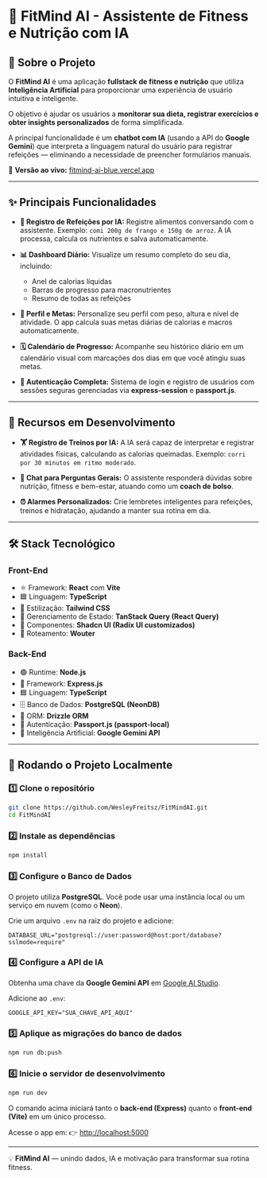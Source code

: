 # 🧠 FitMind AI - Assistente de Fitness e Nutrição com IA

## 🚀 Sobre o Projeto

O **FitMind AI** é uma aplicação **fullstack de fitness e nutrição** que utiliza **Inteligência Artificial** para proporcionar uma experiência de usuário intuitiva e inteligente.

O objetivo é ajudar os usuários a **monitorar sua dieta, registrar exercícios e obter insights personalizados** de forma simplificada.

A principal funcionalidade é um **chatbot com IA** (usando a API do **Google Gemini**) que interpreta a linguagem natural do usuário para registrar refeições — eliminando a necessidade de preencher formulários manuais.

🔗 **Versão ao vivo:** [fitmind-ai-blue.vercel.app](https://fitmind-ai-blue.vercel.app)

---

## ✨ Principais Funcionalidades

- **🤖 Registro de Refeições por IA:**
  Registre alimentos conversando com o assistente.
  Exemplo: `comi 200g de frango e 150g de arroz`.
  A IA processa, calcula os nutrientes e salva automaticamente.

- **📊 Dashboard Diário:**
  Visualize um resumo completo do seu dia, incluindo:

  - Anel de calorias líquidas
  - Barras de progresso para macronutrientes
  - Resumo de todas as refeições

- **👤 Perfil e Metas:**
  Personalize seu perfil com peso, altura e nível de atividade.
  O app calcula suas metas diárias de calorias e macros automaticamente.

- **🗓️ Calendário de Progresso:**
  Acompanhe seu histórico diário em um calendário visual com marcações dos dias em que você atingiu suas metas.

- **🔐 Autenticação Completa:**
  Sistema de login e registro de usuários com sessões seguras gerenciadas via **express-session** e **passport.js**.

---

## 🚧 Recursos em Desenvolvimento

- **🏋️ Registro de Treinos por IA:**
  A IA será capaz de interpretar e registrar atividades físicas, calculando as calorias queimadas.
  Exemplo: `corri por 30 minutos em ritmo moderado`.

- **💬 Chat para Perguntas Gerais:**
  O assistente responderá dúvidas sobre nutrição, fitness e bem-estar, atuando como um **coach de bolso**.

- **⏰ Alarmes Personalizados:**
  Crie lembretes inteligentes para refeições, treinos e hidratação, ajudando a manter sua rotina em dia.

---

## 🛠️ Stack Tecnológico

### **Front-End**

- ⚛️ Framework: **React** com **Vite**
- 🟦 Linguagem: **TypeScript**
- 🎨 Estilização: **Tailwind CSS**
- 🔁 Gerenciamento de Estado: **TanStack Query (React Query)**
- 🧩 Componentes: **Shadcn UI (Radix UI customizados)**
- 🧭 Roteamento: **Wouter**

### **Back-End**

- 🟢 Runtime: **Node.js**
- 🚀 Framework: **Express.js**
- 🟦 Linguagem: **TypeScript**
- 🗄️ Banco de Dados: **PostgreSQL (NeonDB)**
- 🧱 ORM: **Drizzle ORM**
- 🔐 Autenticação: **Passport.js (passport-local)**
- 🧠 Inteligência Artificial: **Google Gemini API**

---

## 🔧 Rodando o Projeto Localmente

### 1️⃣ Clone o repositório

```bash
git clone https://github.com/WesleyFreitsz/FitMindAI.git
cd FitMindAI
```

### 2️⃣ Instale as dependências

```bash
npm install
```

### 3️⃣ Configure o Banco de Dados

O projeto utiliza **PostgreSQL**. Você pode usar uma instância local ou um serviço em nuvem (como o **Neon**).

Crie um arquivo `.env` na raiz do projeto e adicione:

```env
DATABASE_URL="postgresql://user:password@host:port/database?sslmode=require"
```

### 4️⃣ Configure a API de IA

Obtenha uma chave da **Google Gemini API** em [Google AI Studio](https://aistudio.google.com/).

Adicione ao `.env`:

```env
GOOGLE_API_KEY="SUA_CHAVE_API_AQUI"
```

### 5️⃣ Aplique as migrações do banco de dados

```bash
npm run db:push
```

### 6️⃣ Inicie o servidor de desenvolvimento

```bash
npm run dev
```

O comando acima iniciará tanto o **back-end (Express)** quanto o **front-end (Vite)** em um único processo.

Acesse o app em:
👉 [http://localhost:5000](http://localhost:5000)

---

💡 **FitMind AI** — unindo dados, IA e motivação para transformar sua rotina fitness.
